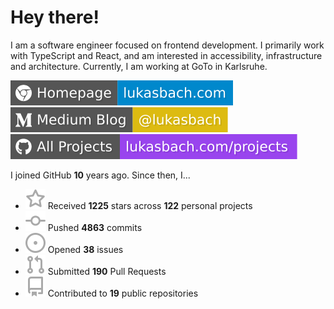 # Hey there!

I am a software engineer focused on frontend development. I primarily work with TypeScript and React, and am interested in accessibility, infrastructure and architecture. Currently, I am working at GoTo in Karlsruhe.

[![Homepage](./icons/homepage.svg)](https://lukasbach.com)
[![Medium Blog](./icons/medium.svg)](https://medium.com/@lukasbach)
[![My Projects](./icons/projects.svg)](https://lukasbach.com/projects)

I joined GitHub **10** years ago. Since then, I...

- ![](./icons/star.svg) Received **1225** stars across **122** personal projects
- ![](./icons/commit.svg) Pushed **4863** commits
- ![](./icons/issues.svg) Opened **38** issues
- ![](./icons/pr.svg) Submitted **190** Pull Requests
- ![](./icons/repo.svg) Contributed to **19** public repositories

